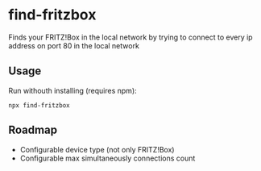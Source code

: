 # find-fritzbox
Finds your FRITZ!Box in the local network by trying to connect to every ip address on port 80 in the local network

## Usage
Run withouth installing (requires npm):
```
npx find-fritzbox
```
## Roadmap
* Configurable device type (not only FRITZ!Box)
* Configurable max simultaneously connections count
